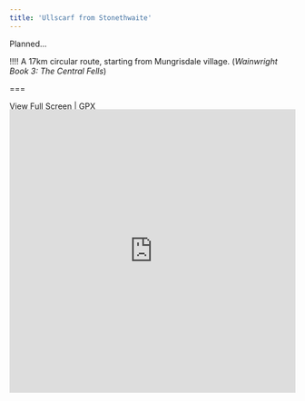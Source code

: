 ```yaml
---
title: 'Ullscarf from Stonethwaite'
---
```


Planned...

!!!! A 17km circular route, starting from Mungrisdale village. (*Wainwright Book 3: The Central Fells*)

===

[View Full Screen](https://map.mootparadox.com/full/ullscarf-plan) | [GPX](https://map.mootparadox.com/gpx/ullscarf-plan)  
<p><iframe src="https://map.mootparadox.com/embed/ullscarf-plan" height="500" width="100%" style="border:none; margin-top:-1.2em;"></iframe></p>